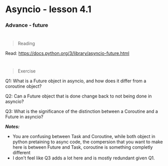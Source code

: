 # Asyncio - lesson 4.1

### Advance - future

#

> Reading

Read: https://docs.python.org/3/library/asyncio-future.html

#

> Exercise

Q1: What is a Future object in asyncio, and how does it differ from a coroutine object?

Q2: Can a Future object that is done change back to not being done in asyncio?

Q3: What is the significance of the distinction between a Coroutine and a Future in asyncio?

**_Notes:_**
* You are confusing between Task and Coroutine, while both object in python pretaining to async code, the compersion that you want to make here is between Future and Task, coroutine is something completly different
* I don't feel like Q3 adds a lot here and is mostly redundant given Q1.
